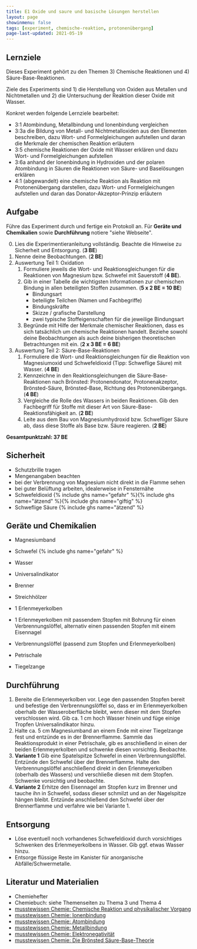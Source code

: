 ```yaml
---
title: E1 Oxide und saure und basische Lösungen herstellen
layout: page
showinmenu: false
tags: [experiment, chemische-reaktion, protonenübergang]
page-last-updated: 2021-05-19
---
```


## Lernziele

Dieses Experiment gehört zu den Themen 3) Chemische Reaktionen und 4) Säure-Base-Reaktionen.

Ziele des Experiments sind 1) die Herstellung von Oxiden aus Metallen und Nichtmetallen und 2) die Untersuchung der Reaktion dieser Oxide mit Wasser.

Konkret werden folgende Lernziele bearbeitet:
- 3:1 Atombindung, Metallbindung und Ionenbindung vergleichen
- 3:3a die Bildung von Metall- und Nichtmetalloxiden aus den Elementen beschreiben, dazu Wort- und Formelgleichungen aufstellen und daran die Merkmale der chemischen Reaktion erläutern
- 3:5 chemische Reaktionen der Oxide mit Wasser erklären und dazu Wort- und Formelgleichungen aufstellen
- 3:6a anhand der Ionenbindung in Hydroxiden und der polaren Atombindung in Säuren die Reaktionen von Säure- und Baselösungen erklären
- 4:1 (abgewandelt) eine chemische Reaktion als Reaktion mit Protonenübergang darstellen, dazu Wort- und Formelgleichungen aufstellen und daran das Donator-Akzeptor-Prinzip erläutern

## Aufgabe

Führe das Experiment durch und fertige ein Protokoll an. Für **Geräte und Chemikalien** sowie **Durchführung** notiere "siehe Webseite".

0. Lies die Experimentieranleitung vollständig. Beachte die Hinweise zu Sicherheit und Entsorgung. (**3 BE**)
1. Nenne deine Beobachtungen. (**2 BE**)
2. Auswertung Teil 1: Oxidation
	1. Formuliere jeweils die Wort- und Reaktionsgleichungen für die Reaktionen von Magnesium bzw. Schwefel mit Sauerstoff (**4 BE**).
	2. Gib in einer Tabelle die wichtigsten Informationen zur chemischen Bindung in allen beteiligten Stoffen zusammen. (**5 x 2 BE = 10 BE**)
		- Bindungsart
		- beteiligte Teilchen (Namen und Fachbegriffe)
		- Bindungskräfte
		- Skizze / grafische Darstellung
		- zwei typische Stoffeigenschaften für die jeweilige Bindungsart
	3. Begründe mit Hilfe der Merkmale chemischer Reaktionen, dass es sich tatsächlich um chemische Reaktionen handelt. Beziehe sowohl deine Beobachtungen als auch deine bisherigen theoretischen Betrachtungen mit ein. (**2 x 3 BE = 6 BE**)
3. Auswertung Teil 2: Säure-Base-Reaktionen
	1. Formuliere die Wort- und Reaktionsgleichungen für die Reaktion von Magnesiumoxid und Schwefeldioxid (Tipp: Schweflige Säure) mit Wasser. (**4 BE**)
	2. Kennzeichne in den Reaktionsgleichungen die Säure-Base-Reaktionen nach Brönsted: Protonendonator, Protonenakzeptor, Brönsted-Säure, Brönsted-Base, Richtung des Protonenübergangs. (**4 BE**)
	3. Vergleiche die Rolle des Wassers in beiden Reaktionen. Gib den Fachbegriff für Stoffe mit dieser Art von Säure-Base-Reaktionsfähigkeit an. (**2 BE**)
	4. Leite aus dem Bau von Magnesiumhydroxid bzw. Schwefliger Säure ab, dass diese Stoffe als Base bzw. Säure reagieren. (**2 BE**)
	
**Gesamtpunktzahl: 37 BE**

## Sicherheit

- Schutzbrille tragen
- Mengenangaben beachten
- bei der Verbrennung von Magnesium nicht direkt in die Flamme sehen
- bei guter Belüftung arbeiten, idealerweise in Fensternähe
- Schwefeldioxid {% include ghs name="gefahr" %}{% include ghs name="ätzend" %}{% include ghs name="giftig" %}
- Schweflige Säure {% include ghs name="ätzend" %}

## Geräte und Chemikalien

- Magnesiumband
- Schwefel {% include ghs name="gefahr" %}
- Wasser
- Universalindikator

- Brenner
- Streichhölzer
- 1 Erlenmeyerkolben
- 1 Erlenmeyerkolben mit passendem Stopfen mit Bohrung für einen Verbrennungslöffel, alternativ einen passenden Stopfen mit einem Eisennagel
- Verbrennungslöffel (passend zum Stopfen und Erlenmeyerkolben)
- Petrischale
- Tiegelzange


## Durchführung

1. Bereite die Erlenmeyerkolben vor. Lege den passenden Stopfen bereit und befestige den Verbrennungslöffel so, dass er im Erlenmeyerkolben oberhalb der Wasseroberfläche bleibt, wenn dieser mit dem Stopfen verschlossen wird. Gib ca. 1 cm hoch Wasser hinein und füge einige Tropfen Universalindikator hinzu.
2. Halte ca. 5 cm Magnesiumband an einem Ende mit einer Tiegelzange fest und entzünde es in der Brennerflamme. Sammle das Reaktionsprodukt in einer Petrischale, gib es anschließend in einen der beiden Erlenmeyerkolben und schwenke diesen vorsichtig. Beobachte.
3. **Variante 1** Gib eine Spatelspitze Schwefel in einen Verbrennungslöffel. Entzünde den Schwefel über der Brennerflamme. Halte den Verbrennungslöffel anschließend direkt in den Erlenmeyerkolben (oberhalb des Wassers) und verschließe diesen mit dem Stopfen. Schwenke vorsichtig und beobachte.
4. **Variante 2** Erhitze den Eisennagel am Stopfen kurz im Brenner und tauche ihn in Schwefel, sodass dieser schmilzt und an der Nagelspitze hängen bleibt. Entzünde anschließend den Schwefel über der Brennerflamme und verfahre wie bei Variante 1.

## Entsorgung

- Löse eventuell noch vorhandenes Schwefeldioxid durch vorsichtiges Schwenken des Erlenmeyerkolbens in Wasser. Gib ggf. etwas Wasser hinzu.
- Entsorge flüssige Reste im Kanister für anorganische Abfälle/Schwermetalle.

## Literatur und Materialien

- Chemiehefter
- Chemiebuch: siehe Themenseiten zu Thema 3 und Thema 4
- [musstewissen Chemie: Chemische Reaktion und physikalischer Vorgang](https://www.youtube.com/watch?v=iExhWsDXg9o)
- [musstewissen Chemie: Ionenbindung](https://www.youtube.com/watch?v=n6Dr3qY7c6M)
- [musstewissen Chemie: Atombindung](https://www.youtube.com/watch?v=PsR-HRiGAzA)
- [musstewissen Chemie: Metallbindung](https://www.youtube.com/watch?v=0bvldHVL_TU)
- [musstewissen Chemie: Elektronegativität](https://www.youtube.com/watch?v=DxE1xEc44iU)
- [musstewissen Chemie: Die Brönsted Säure-Base-Theorie](https://www.youtube.com/watch?v=x93KKVDahKY)







